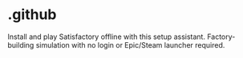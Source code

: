 # .github
Install and play Satisfactory offline with this setup assistant. Factory-building simulation with no login or Epic/Steam launcher required.
